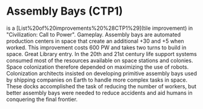 # Assembly Bays (CTP1)

 is a [List%20of%20improvements%20%28CTP1%29](tile improvement) in "Civilization: Call to Power".
Gameplay.
Assembly bays are automated production centers in space that create an additional +30 and +5 when worked. This improvement costs 600 PW and takes two turns to build in space.
Great Library entry.
In the 20th and 21st century life support systems consumed most of the resources available on space stations and colonies. Space colonization therefore depended on maximizing the use of robots. Colonization architects insisted on developing primitive assembly bays used by shipping companies on Earth to handle more complex tasks in space. These docks accomplished the task of reducing the number of workers, but better assembly bays were needed to reduce accidents and aid humans in conquering the final frontier.